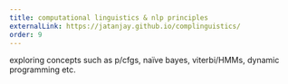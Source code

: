 ```yaml
---
title: computational linguistics & nlp principles
externalLink: https://jatanjay.github.io/complinguistics/
order: 9
---
```

exploring concepts such as p/cfgs, naïve bayes, viterbi/HMMs, dynamic programming etc.